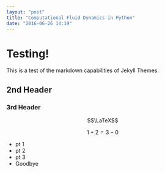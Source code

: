 ```yaml
---
layout: "post"
title: "Computational Fluid Dynamics in Python"
date: "2016-06-26 14:19"
---
```

<script src="https://cdn.mathjax.org/mathjax/latest/MathJax.js?config=TeX-AMS-MML_HTMLorMML" type="text/javascript"></script>
# Testing!
This is a test of the markdown capabilities of Jekyll Themes.

## 2nd Header

### 3rd Header

$$\LaTeX$$

$$1+2=3-0$$

* pt 1
* pt 2
* pt 3
* Goodbye
